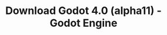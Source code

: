 ---
# Generated by /scripts/js/download_archive_generator !!! do not edit by hand !!!
title: 'Download Godot 4.0 (alpha11) - Godot Engine'
type: 'download/archive'
name: '4.0'
flavor: 'alpha11'
release_date: '2022-07-01T03:00:00-00:00'
release_notes: '/article/dev-snapshot-godot-4-0-alpha-11/'
links:
  android.apk:
    name: 'android.apk'
    title: 'Android'
    caption: 'Universal APK (ARM64 + ARMv7 + x86_64 + x86)'
    tags:
      - 'APK download'
      - 'ARM64/v7'
      - 'x86 (64 & 32 bit)'
    hosts:
      github_builds:
        regular: 'https://github.com/godotengine/godot-builds/releases/download/4.0-alpha11/Godot_v4.0-alpha11_android_editor.apk'
        mono: '#'
      github:
        regular: 'https://github.com/godotengine/godot/releases/download/4.0-alpha11/Godot_v4.0-alpha11_android_editor.apk'
        mono: '#'
  linux.64:
    name: 'linux.64'
    title: 'Linux'
    caption: 'Standard (x86_64)'
    tags:
      - '64 bit'
    hosts:
      github_builds:
        regular: 'https://github.com/godotengine/godot-builds/releases/download/4.0-alpha11/Godot_v4.0-alpha11_linux.x86_64.zip'
        mono: 'https://github.com/godotengine/godot-builds/releases/download/4.0-alpha11/Godot_v4.0-alpha11_mono_linux_x86_64.zip'
      github:
        regular: 'https://github.com/godotengine/godot/releases/download/4.0-alpha11/Godot_v4.0-alpha11_linux.x86_64.zip'
        mono: 'https://github.com/godotengine/godot/releases/download/4.0-alpha11/Godot_v4.0-alpha11_mono_linux_x86_64.zip'
  macos.universal:
    name: 'macos.universal'
    title: 'macOS'
    caption: 'Universal (x86_64 + Apple Silicon)'
    tags:
      - 'Intel/Apple Silicon'
      - '64 bit'
    hosts:
      github_builds:
        regular: 'https://github.com/godotengine/godot-builds/releases/download/4.0-alpha11/Godot_v4.0-alpha11_macos.universal.zip'
        mono: 'https://github.com/godotengine/godot-builds/releases/download/4.0-alpha11/Godot_v4.0-alpha11_mono_macos.universal.zip'
      github:
        regular: 'https://github.com/godotengine/godot/releases/download/4.0-alpha11/Godot_v4.0-alpha11_macos.universal.zip'
        mono: 'https://github.com/godotengine/godot/releases/download/4.0-alpha11/Godot_v4.0-alpha11_mono_macos.universal.zip'
  windows.64:
    name: 'windows.64'
    title: 'Windows'
    caption: 'Standard (x86_64)'
    tags:
      - '64 bit'
    hosts:
      github_builds:
        regular: 'https://github.com/godotengine/godot-builds/releases/download/4.0-alpha11/Godot_v4.0-alpha11_win64.exe.zip'
        mono: 'https://github.com/godotengine/godot-builds/releases/download/4.0-alpha11/Godot_v4.0-alpha11_mono_win64.zip'
      github:
        regular: 'https://github.com/godotengine/godot/releases/download/4.0-alpha11/Godot_v4.0-alpha11_win64.exe.zip'
        mono: 'https://github.com/godotengine/godot/releases/download/4.0-alpha11/Godot_v4.0-alpha11_mono_win64.zip'
  web:
    name: 'web'
    title: 'Web editor'
    caption: ''
    tags:
      - 'Self-hosted'
      - 'Cross-platform'
    hosts:
      github_builds:
        regular: 'https://github.com/godotengine/godot-builds/releases/download/4.0-alpha11/Godot_v4.0-alpha11_web_editor.zip'
        mono: '#'
      github:
        regular: 'https://github.com/godotengine/godot/releases/download/4.0-alpha11/Godot_v4.0-alpha11_web_editor.zip'
        mono: '#'
  linux.arm64:
    name: 'linux.arm64'
    title: 'Linux'
    caption: 'Standard (ARM64)'
    tags:
      - 'ARM64'
      - '64 bit'
    hosts:
      github_builds:
        regular: 'https://github.com/godotengine/godot-builds/releases/download/4.0-alpha11/Godot_v4.0-alpha11_linux.arm64.zip'
        mono: 'https://github.com/godotengine/godot-builds/releases/download/4.0-alpha11/Godot_v4.0-alpha11_mono_linux_arm64.zip'
      github:
        regular: 'https://github.com/godotengine/godot/releases/download/4.0-alpha11/Godot_v4.0-alpha11_linux.arm64.zip'
        mono: 'https://github.com/godotengine/godot/releases/download/4.0-alpha11/Godot_v4.0-alpha11_mono_linux_arm64.zip'
  linux.32:
    name: 'linux.32'
    title: 'Linux'
    caption: 'Standard (x86)'
    tags:
      - '32 bit'
    hosts:
      github_builds:
        regular: 'https://github.com/godotengine/godot-builds/releases/download/4.0-alpha11/Godot_v4.0-alpha11_linux.x86_32.zip'
        mono: 'https://github.com/godotengine/godot-builds/releases/download/4.0-alpha11/Godot_v4.0-alpha11_mono_linux_x86_32.zip'
      github:
        regular: 'https://github.com/godotengine/godot/releases/download/4.0-alpha11/Godot_v4.0-alpha11_linux.x86_32.zip'
        mono: 'https://github.com/godotengine/godot/releases/download/4.0-alpha11/Godot_v4.0-alpha11_mono_linux_x86_32.zip'
  linux.arm32:
    name: 'linux.arm32'
    title: 'Linux'
    caption: 'Standard (ARM32)'
    tags:
      - 'ARM32'
      - '32 bit'
    hosts:
      github_builds:
        regular: 'https://github.com/godotengine/godot-builds/releases/download/4.0-alpha11/Godot_v4.0-alpha11_linux.arm32.zip'
        mono: 'https://github.com/godotengine/godot-builds/releases/download/4.0-alpha11/Godot_v4.0-alpha11_mono_linux_arm32.zip'
      github:
        regular: 'https://github.com/godotengine/godot/releases/download/4.0-alpha11/Godot_v4.0-alpha11_linux.arm32.zip'
        mono: 'https://github.com/godotengine/godot/releases/download/4.0-alpha11/Godot_v4.0-alpha11_mono_linux_arm32.zip'
  windows.32:
    name: 'windows.32'
    title: 'Windows'
    caption: 'Standard (x86)'
    tags:
      - '32 bit'
    hosts:
      github_builds:
        regular: 'https://github.com/godotengine/godot-builds/releases/download/4.0-alpha11/Godot_v4.0-alpha11_win32.exe.zip'
        mono: 'https://github.com/godotengine/godot-builds/releases/download/4.0-alpha11/Godot_v4.0-alpha11_mono_win32.zip'
      github:
        regular: 'https://github.com/godotengine/godot/releases/download/4.0-alpha11/Godot_v4.0-alpha11_win32.exe.zip'
        mono: 'https://github.com/godotengine/godot/releases/download/4.0-alpha11/Godot_v4.0-alpha11_mono_win32.zip'
  aar_library:
    name: 'aar_library'
    title: 'AAR library'
    caption: ''
    tags:
      - 'Android plugins'
      - 'Java'
      - 'Kotlin'
    hosts:
      github_builds:
        regular: 'https://github.com/godotengine/godot-builds/releases/download/4.0-alpha11/godot-lib.4.0.alpha11.template_release.aar'
        mono: '#'
      github:
        regular: 'https://github.com/godotengine/godot/releases/download/4.0-alpha11/godot-lib.4.0.alpha11.template_release.aar'
        mono: '#'
  templates:
    name: 'templates'
    title: 'Export templates'
    caption: ''
    tags:
      - 'Used to export your games to all supported platforms'
    hosts:
      github_builds:
        regular: 'https://github.com/godotengine/godot-builds/releases/download/4.0-alpha11/Godot_v4.0-alpha11_export_templates.tpz'
        mono: 'https://github.com/godotengine/godot-builds/releases/download/4.0-alpha11/Godot_v4.0-alpha11_mono_export_templates.tpz'
      github:
        regular: 'https://github.com/godotengine/godot/releases/download/4.0-alpha11/Godot_v4.0-alpha11_export_templates.tpz'
        mono: 'https://github.com/godotengine/godot/releases/download/4.0-alpha11/Godot_v4.0-alpha11_mono_export_templates.tpz'
primaryPlatforms:
  - 'android.apk'
  - 'linux.64'
  - 'macos.universal'
  - 'windows.64'
  - 'web'
  - 'templates'
---